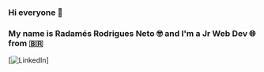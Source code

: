 ### Hi everyone 👋
### My name is Radamés Rodrigues Neto 🤓 and I'm a Jr Web Dev 🌐 from 🇧🇷

[![LinkedIn]()]
